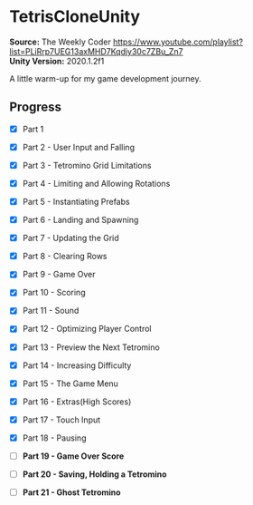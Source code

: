 # TetrisCloneUnity
**Source:** The Weekly Coder https://www.youtube.com/playlist?list=PLiRrp7UEG13axMHD7Kqdiy30c7ZBu_Zn7 </br>
**Unity Version:** 2020.1.2f1 </br>

A little warm-up for my game development journey. </br>

## Progress 

- [x] Part 1 
- [x] Part 2 - User Input and Falling
- [x] Part 3 - Tetromino Grid Limitations
- [x] Part 4 - Limiting and Allowing Rotations
- [x] Part 5 - Instantiating Prefabs
- [x] Part 6 - Landing and Spawning
- [x] Part 7 - Updating the Grid
- [x] Part 8 - Clearing Rows
- [x] Part 9 - Game Over
- [x] Part 10 - Scoring
- [x] Part 11 - Sound
- [x] Part 12 - Optimizing Player Control
- [x] Part 13 - Preview the Next Tetromino
- [x] Part 14 - Increasing Difficulty
- [x] Part 15 - The Game Menu
- [x] Part 16 - Extras(High Scores)
- [x] Part 17 - Touch Input
- [x] Part 18 - Pausing
- [ ] **Part 19 - Game Over Score**
- [ ] **Part 20 - Saving, Holding a Tetromino**
- [ ] **Part 21 - Ghost Tetromino**

